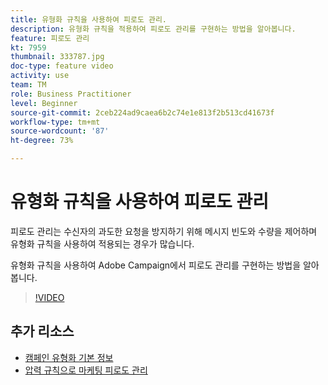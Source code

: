 ```yaml
---
title: 유형화 규칙을 사용하여 피로도 관리.
description: 유형화 규칙을 적용하여 피로도 관리를 구현하는 방법을 알아봅니다.
feature: 피로도 관리
kt: 7959
thumbnail: 333787.jpg
doc-type: feature video
activity: use
team: TM
role: Business Practitioner
level: Beginner
source-git-commit: 2ceb224ad9caea6b2c74e1e813f2b513cd41673f
workflow-type: tm+mt
source-wordcount: '87'
ht-degree: 73%

---
```



# 유형화 규칙을 사용하여 피로도 관리

피로도 관리는 수신자의 과도한 요청을 방지하기 위해 메시지 빈도와 수량을 제어하며 유형화 규칙을 사용하여 적용되는 경우가 많습니다.

유형화 규칙을 사용하여 Adobe Campaign에서 피로도 관리를 구현하는 방법을 알아봅니다.

>[!VIDEO](https://video.tv.adobe.com/v/333787?quality=12)

## 추가 리소스

* [캠페인 유형화 기본 정보](https://experienceleague.adobe.com/docs/campaign-classic/using/orchestrating-campaigns/campaign-optimization/about-campaign-typologies.html?lang=ko)
* [압력 규칙으로 마케팅 피로도 관리](https://experienceleague.adobe.com/docs/campaign-classic/using/orchestrating-campaigns/campaign-optimization/pressure-rules.html?lang=ko)
